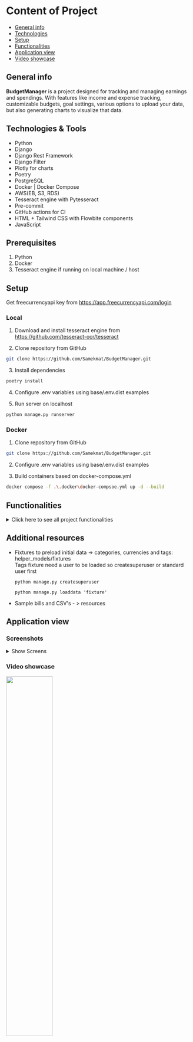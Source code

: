 # Content of Project
* [General info](#general-info)
* [Technologies](#technologies--tools)
* [Setup](#setup)
* [Functionalities](#functionalities)
* [Application view](#application-view)
* [Video showcase](#video-showcase)

## General info
<b>BudgetManager</b> is a project designed for tracking and managing earnings and spendings. With features like income and expense tracking, customizable budgets, goal settings, various options to upload your data, but also generating charts to visualize that data.</h2>


## Technologies & Tools
<ul>
    <li>Python</li>
    <li>Django</li>
    <li>Django Rest Framework</li>
    <li>Django Filter</li>
    <li>Plotly for charts</li>
    <li>Poetry</li>
    <li>PostgreSQL</li>
    <li>Docker | Docker Compose</li>
    <li>AWS(EB, S3, RDS)</li>
    <li>Tesseract engine with Pytesseract</li>
    <li>Pre-commit</li>
    <li>GitHub actions for CI</li>
    <li>HTML + Tailwind CSS with Flowbite components</li>
    <li>JavaScript</li>
</ul>

## Prerequisites
1) Python
2) Docker
3) Tesseract engine if running on local machine / host


## Setup
 Get freecurrencyapi key from https://app.freecurrencyapi.com/login

### Local
1) Download and install tesseract engine from https://github.com/tesseract-ocr/tesseract

2) Clone repository from GitHub
```bash
git clone https://github.com/Samekmat/BudgetManager.git
```
3) Install dependencies
```bash
poetry install
```
4) Configure .env variables using base/.env.dist examples

5) Run server on localhost
```bash
python manage.py runserver
```


### Docker

1) Clone repository from GitHub
```bash
git clone https://github.com/Samekmat/BudgetManager.git
```

2) Configure .env variables using base/.env.dist examples

3) Build containers based on docker-compose.yml
```bash
docker compose -f .\.docker\docker-compsoe.yml up -d --build
```

## Functionalities
<details>
<summary>Click here to see all project functionalities</summary>

1. <h4>Custom user authentication:</h4>
<ul>
To use Budget Manager app, it is required to have an account. There is custom register, login, logout and profile creation
using django signals.
</ul>

2. <h4>Index view:</h4>
<ul>
Index view is responsible for displaying currency exchange rates based on currencies existing in database.
It also show expense comparison by category, which is a status of the current month expenses compared percentage
to the previous expenses, it has 3 values(decreased, increased, unchanged).
At the end we have expense forecast which calculates average spending's for the next month.
</ul>


3. <h4>Dashboard:</h4>
<ul>
Dashboard is serving two functionalities:
<li>Recent transactions:</li>
As name calls, it displays two newest expenses with two newest incomes.
<li>Expense and Income Charts:</li>
Here we need to specify date range and currency to select data for graph generation
(line chart, percentage charts and pie charts).
</ul>

4. <h4>Incomes and Expenses:</h4>
<ul>
Incomes and expenses have the same features which are:
<li>List with filter and pagination</li>
<li>Add new income/expense by form</li>
<li>Add new income/expense by image of a bill or invoice</li>
<li>Update</li>
<li>Delete</li>
<li>Export to csv</li>
<li>Export to pdf</li>
</ul>

5. <h4>Categories and Tags section:<h4></h4>
<ul>
Categories and Tags contains base crud for easy management and filter with pagination to easily find specific ones:
</ul>

6. <h4>Saving goals:</h4>
<ul>
This section contains crud but also adding and subtracting amounts from the goals
</ul>

7. <h4>Budgets:</h4>
<ul>
Crud and features connected with budgets
<li>Crud</li>
<li>Share budget with another user</li>
<li>Specify budget currency</li>
<li>Select goals that will be connected with budget</li>
<li>Add incomes/expenses to a budget</li>
<li>Generate budget charts</li>
</ul>

8. <h4>Add transactions:</h4>
<ul>
    View to import CSV data from the bank, containes incomes, expenses or both
</ul>
</details>

## Additional resources
<ul>
<li>Fixtures to preload initial data -> categories, currencies and tags: helper_models/fixtures</li>
Tags fixture need a user to be loaded so createsuperuser or standard user first

```commandline
python manage.py createsuperuser
```

```commandline
python manage.py loaddata 'fixture'
```

<li>Sample bills and CSV's  - > resources</li>
</ul>


## Application view

### Screenshots

<details>
<summary>Show Screens</summary>

<img src="https://github.com/Samekmat/BudgetManager/assets/32867793/2a3f8a5d-35fc-4e77-9d2e-90aa4e5a8c01" width="45%" alt="Darkmode index img"></img>
<img src="https://github.com/Samekmat/BudgetManager/assets/32867793/e3b12fb9-6585-4f33-9f6c-09dd3e6fa44b" width="45%" alt="Expenses img"></img>
<img src="https://github.com/Samekmat/BudgetManager/assets/32867793/e308944f-ec19-45a6-87fc-0511529e1888" width="45%" alt="Income add img"></img>
<img src="https://github.com/Samekmat/BudgetManager/assets/32867793/260dcf54-ff57-4e8c-b4dd-ebfed43584b7" width="45%" alt="OCR view img"></img>
<img src="https://github.com/Samekmat/BudgetManager/assets/32867793/da5a2638-88f1-4aa9-b59d-44c3d6d10d07" width="45%" alt="Login img"></img>
<img src="https://github.com/Samekmat/BudgetManager/assets/32867793/7c363a69-9382-48b6-840b-e884e8435427" width="45%" alt="Register img"></img>
<img src="https://github.com/Samekmat/BudgetManager/assets/32867793/10f35fcb-35d7-4314-870a-b46e2f761a49" width="45%" alt="Categories img"></img>
<img src="https://github.com/Samekmat/BudgetManager/assets/32867793/9a2e257a-1b9a-4617-a408-bec56661b739" width="45%" alt="Saving goal view img"></img>
<img src="https://github.com/Samekmat/BudgetManager/assets/32867793/7d110b6b-bacf-425b-9c65-b3b5e78e47df" width="45%" alt="Dashboard img"></img>
<img src="https://github.com/Samekmat/BudgetManager/assets/32867793/83b57bc2-7dd6-45c8-bc73-566716c0df20" width="45%" alt="Budget view charts img"></img>
</details>

### Video showcase
[<img src="https://cdn.loom.com/sessions/thumbnails/0cb822939e2c432190c217c0ee6a301b-with-play.gif" width="50%">](https://www.loom.com/embed/0cb822939e2c432190c217c0ee6a301b?sid=fab91a0c-88b8-4502-af7c-d5d6d37136fe)
